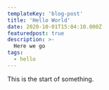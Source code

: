 ```yaml
---
templateKey: 'blog-post'
title: 'Hello World'
date: 2020-10-01T15:04:10.000Z
featuredpost: true
description: >-
  Here we go
tags:
  - hello
---
```


This is the start of something.
